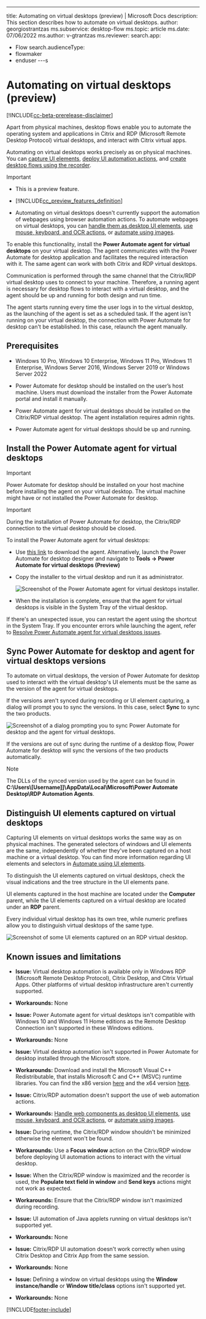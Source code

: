 ---
title: Automating on virtual desktops (preview) | Microsoft Docs
description: This section describes how to automate on virtual desktops.
author: georgiostrantzas
ms.subservice: desktop-flow
ms.topic: article
ms.date: 07/06/2022
ms.author: v-gtrantzas
ms.reviewer:
search.app: 
  - Flow
search.audienceType: 
  - flowmaker
  - enduser
---s

# Automating on virtual desktops (preview)

[!INCLUDE[cc-beta-prerelease-disclaimer](../includes/cc-beta-prerelease-disclaimer.md)]

Apart from physical machines, desktop flows enable you to automate the operating system and applications in Citrix and RDP (Microsoft Remote Desktop Protocol) virtual desktops, and interact with Citrix virtual apps.

Automating on virtual desktops works precisely as on physical machines. You can [capture UI elements](ui-elements.md), [deploy UI automation actions](actions-reference/uiautomation.md), and [create desktop flows using the recorder](recording-flow.md).

> [!IMPORTANT]
> - This is a preview feature.
>
> - [!INCLUDE[cc_preview_features_definition](../includes/cc-preview-features-definition.md)]
>
> - Automating on virtual desktops doesn't currently support the automation of webpages using browser automation actions. To automate webpages on virtual desktops, you can [handle them as desktop UI elements](desktop-automation.md), [use mouse, keyboard, and OCR actions](how-to/automate-using-mouse-keyboard-ocr.md), or [automate using images](images.md).


To enable this functionality, install the **Power Automate agent for virtual desktops** on your virtual desktop. The agent communicates with the Power Automate for desktop application and facilitates the required interaction with it. The same agent can work with both Citrix and RDP virtual desktops.

Communication is performed through the same channel that the Citrix/RDP virtual desktop uses to connect to your machine. Therefore, a running agent is necessary for desktop flows to interact with a virtual desktop, and the agent should be up and running for both design and run time.

The agent starts running every time the user logs in to the virtual desktop, as the launching of the agent is set as a scheduled task. If the agent isn't running on your virtual desktop, the connection with Power Automate for desktop can't be established. In this case, relaunch the agent manually.  

## Prerequisites

* Windows 10 Pro, Windows 10 Enterprise, Windows 11 Pro, Windows 11 Enterprise, Windows Server 2016, Windows Server 2019 or Windows Server 2022

*	Power Automate for desktop should be installed on the user’s host machine. Users must download the installer from the Power Automate portal and install it manually.

*	Power Automate agent for virtual desktops should be installed on the Citrix/RDP virtual desktop. The agent installation requires admin rights.

*	Power Automate agent for virtual desktops should be up and running.  

## Install the Power Automate agent for virtual desktops 

> [!IMPORTANT]
> Power Automate for desktop should be installed on your host machine before installing the agent on your virtual desktop. The virtual machine might have or not installed the Power Automate for desktop. 

> [!IMPORTANT]
> During the installation of Power Automate for desktop, the Citrix/RDP connection to the virtual desktop should be closed.  

Το install the Power Automate agent for virtual desktops:

- Use [this link](https://go.microsoft.com/fwlink/?linkid=2188766) to download the agent. Alternatively, launch the Power Automate for desktop designer and navigate to **Tools -> Power Automate for virtual desktops (Preview)**

- Copy the installer to the virtual desktop and run it as administrator.

  ![Screenshot of the Power Automate agent for virtual desktops installer.](media\virtual-desktops\virtual-desktops-agent-installer.png)

- When the installation is complete, ensure that the agent for virtual desktops is visible in the System Tray of the virtual desktop. 

If there's an unexpected issue, you can restart the agent using the shortcut in the System Tray. If you encounter errors while launching the agent, refer to [Resolve Power Automate agent for virtual desktops issues](troubleshoot.md#resolve-power-automate-agent-for-virtual-desktops-issues).

## Sync Power Automate for desktop and agent for virtual desktops versions 

To automate on virtual desktops, the version of Power Automate for desktop used to interact with the virtual desktop's UI elements must be the same as the version of the agent for virtual desktops.

If the versions aren't synced during recording or UI element capturing, a dialog will prompt you to sync the versions. In this case, select **Sync** to sync the two products. 

  ![Screenshot of a dialog prompting you to sync Power Automate for desktop and the agent for virtual desktops.](media\virtual-desktops\virtual-desktops-agent-sync-dialog.png)

If the versions are out of sync during the runtime of a desktop flow, Power Automate for desktop will sync the versions of the two products automatically.

> [!NOTE]
> The DLLs of the synced version used by the agent can be found in **C:\Users\\[Username]]\AppData\Local\Microsoft\Power Automate Desktop\RDP Automation Agents**.

## Distinguish UI elements captured on virtual desktops

Capturing UI elements on virtual desktops works the same way as on physical machines. The generated selectors of windows and UI elements are the same, independently of whether they've been captured on a host machine or a virtual desktop. You can find more information regarding UI elements and selectors in [Automate using UI elements](ui-elements.md).

To distinguish the UI elements captured on virtual desktops, check the visual indications and the tree structure in the UI elements pane.

UI elements captured in the host machine are located under the **Computer** parent, while the UI elements captured on a virtual desktop are located under an **RDP** parent.

Every individual virtual desktop has its own tree, while numeric prefixes allow you to distinguish virtual desktops of the same type.

![Screenshot of some UI elements captured on an RDP virtual desktop.](media\virtual-desktops\ui-elements-rdp.png)

## Known issues and limitations

* **Issue:** Virtual desktop automation is available only in Windows RDP (Microsoft Remote Desktop Protocol), Citrix Desktop, and Citrix Virtual Apps. Other platforms of virtual desktop infrastructure aren't currently supported.

* **Workarounds:** None

*	**Issue:** Power Automate agent for virtual desktops isn't compatible with Windows 10 and Windows 11 Home editions as the Remote Desktop Connection isn't supported in these Windows editions.

* **Workarounds:** None

*	**Issue:** Virtual desktop automation isn't supported in Power Automate for desktop installed through the Microsoft store.

* **Workarounds:** Download and install the Microsoft Visual C++ Redistributable, that installs Microsoft C and C++ (MSVC) runtime libraries. You can find the x86 version [here](https://aka.ms/vs/17/release/vc_redist.x86.exe) and the x64 version [here](https://aka.ms/vs/17/release/vc_redist.x64.exe).

*	**Issue:** Citrix/RDP automation doesn't support the use of web automation actions.

* **Workarounds:** [Handle web components as desktop UI elements](desktop-automation.md), [use mouse, keyboard, and OCR actions](how-to/automate-using-mouse-keyboard-ocr.md), or [automate using images](images.md).

*	**Issue:** During runtime, the Citrix/RDP window shouldn't be minimized otherwise the element won't be found. 

* **Workarounds:** Use a **Focus window** action on the Citrix/RDP window before deploying UI automation actions to interact with the virtual desktop. 

*	**Issue:** When the Citrix/RDP window is maximized and the recorder is used, the **Populate text field in window** and **Send keys** actions might not work as expected. 

* **Workarounds:** Ensure that the Citrix/RDP window isn't maximized during recording.

*	**Issue:** UI automation of Java applets running on virtual desktops isn't supported yet. 

* **Workarounds:** None

*	**Issue:** Citrix/RDP UI automation doesn't work correctly when using Citrix Desktop and Citrix App from the same session. 

* **Workarounds:** None

*	**Issue:** Defining a window on virtual desktops using the **Window instance/handle** or **Window title/class** options isn't supported yet.

* **Workarounds:** None

[!INCLUDE[footer-include](../includes/footer-banner.md)]